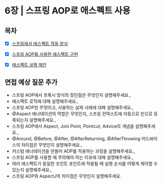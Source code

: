 # 6장 | 스프링 AOP로 애스펙트 사용

## 목차

- [x] [스프링에서 애스펙트 작동 방식](./6.1_how_spring_aspect_works.md)
- [x] [스프링 AOP를 사용한 애스펙트 구현](./6.2_implementing_aspects_using_spring_aop.md)
- [x] [애스펙트 실행 체인](./6.3_aspect_execution_chain)


## 면접 예상 질문 추가
- 스프링 AOP에서 프록시 방식의 장단점은 무엇인지 설명해주세요.,
- 애스펙트 로직에 대해 설명해주세요.,
- 스프링 AOP란 무엇이고, 사용하는 실제 사례에 대해 설명해주세요.,
- @Aspect 애너테이션의 역할은 무엇인지, 스프링 컨텍스트에 자동으로 빈으로 등록되는지 설명해주세요.,
- 스프링 AOP에서 Aspect, Join Point, Pointcut, Advice의 개념을 설명해주세요.,
- @Around, @Before, @After, @AfterReturning, @AfterThrowing 어드바이스의 차이점은 무엇인지 설명해주세요.,
- 커스텀 애너테이션을 만들어 AOP를 적용하는 과정을 설명해주세요.,
- 스프링 AOP를 사용할 때 주의해야 하는 이유에 대해 설명해주세요.,
- 여러 애스펙트가 동일한 조인트 포인트에 적용될 때 실행 순서를 어떻게 제어할 수 있는지 설명해주세요.,
- 스프링 AOP와 AspectJ의 차이점은 무엇인지 설명해주세요.